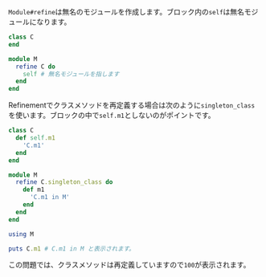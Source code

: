 `Module#refine`は無名のモジュールを作成します。ブロック内の`self`は無名モジュールになります。

```ruby
class C
end

module M
  refine C do
    self # 無名モジュールを指します
  end
end
```

Refinementでクラスメソッドを再定義する場合は次のように`singleton_class`を使います。ブロックの中で`self.m1`としないのがポイントです。

```ruby
class C
  def self.m1
    'C.m1'
  end
end

module M
  refine C.singleton_class do
    def m1
      'C.m1 in M'
    end
  end
end

using M

puts C.m1 # C.m1 in M と表示されます。
```

この問題では、クラスメソッドは再定義していますので`100`が表示されます。
